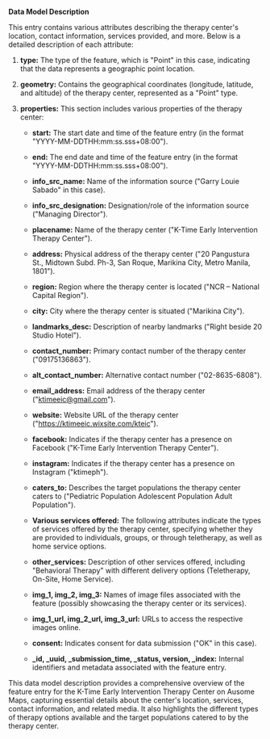 **Data Model Description**

This entry contains various attributes describing the therapy center's location, contact information, services provided, and more. Below is a detailed description of each attribute:

1. **type:** The type of the feature, which is "Point" in this case, indicating that the data represents a geographic point location.

2. **geometry:** Contains the geographical coordinates (longitude, latitude, and altitude) of the therapy center, represented as a "Point" type.

3. **properties:** This section includes various properties of the therapy center:

   - **start:** The start date and time of the feature entry (in the format "YYYY-MM-DDTHH:mm:ss.sss+08:00").

   - **end:** The end date and time of the feature entry (in the format "YYYY-MM-DDTHH:mm:ss.sss+08:00").

   - **info_src_name:** Name of the information source ("Garry Louie Sabado" in this case).

   - **info_src_designation:** Designation/role of the information source ("Managing Director").

   - **placename:** Name of the therapy center ("K-Time Early Intervention Therapy Center").

   - **address:** Physical address of the therapy center ("20 Pangustura St., Midtown Subd. Ph-3, San Roque, Marikina City, Metro Manila, 1801").

   - **region:** Region where the therapy center is located ("NCR – National Capital Region").

   - **city:** City where the therapy center is situated ("Marikina City").

   - **landmarks_desc:** Description of nearby landmarks ("Right beside 20 Studio Hotel").

   - **contact_number:** Primary contact number of the therapy center ("09175136863").

   - **alt_contact_number:** Alternative contact number ("02-8635-6808").

   - **email_address:** Email address of the therapy center ("ktimeeic@gmail.com").

   - **website:** Website URL of the therapy center ("https://ktimeeic.wixsite.com/kteic").

   - **facebook:** Indicates if the therapy center has a presence on Facebook ("K-Time Early Intervention Therapy Center").

   - **instagram:** Indicates if the therapy center has a presence on Instagram ("ktimeph").

   - **caters_to:** Describes the target populations the therapy center caters to ("Pediatric Population Adolescent Population Adult Population").

   - **Various services offered:** The following attributes indicate the types of services offered by the therapy center, specifying whether they are provided to individuals, groups, or through teletherapy, as well as home service options.

   - **other_services:** Description of other services offered, including "Behavioral Therapy" with different delivery options (Teletherapy, On-Site, Home Service).

   - **img_1, img_2, img_3:** Names of image files associated with the feature (possibly showcasing the therapy center or its services).

   - **img_1_url, img_2_url, img_3_url:** URLs to access the respective images online.

   - **consent:** Indicates consent for data submission ("OK" in this case).

   - **_id, _uuid, _submission_time, _status, __version__, _index:** Internal identifiers and metadata associated with the feature entry.

This data model description provides a comprehensive overview of the feature entry for the K-Time Early Intervention Therapy Center on Ausome Maps, capturing essential details about the center's location, services, contact information, and related media. It also highlights the different types of therapy options available and the target populations catered to by the therapy center.
